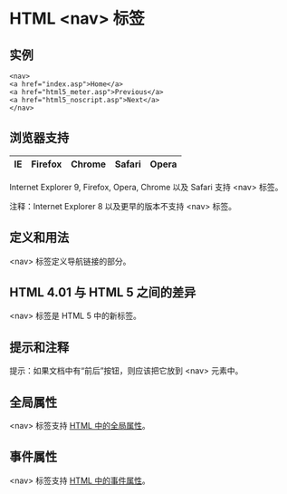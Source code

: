 # HTML &lt;nav&gt; 标签

## 实例

```
<nav>
<a href="index.asp">Home</a>
<a href="html5_meter.asp">Previous</a>
<a href="html5_noscript.asp">Next</a>
</nav>

```



## 浏览器支持

| IE | Firefox | Chrome | Safari | Opera |
| --- | --- | --- | --- | --- |

Internet Explorer 9, Firefox, Opera, Chrome 以及 Safari 支持 &lt;nav&gt; 标签。

注释：Internet Explorer 8 以及更早的版本不支持 &lt;nav&gt; 标签。

## 定义和用法

&lt;nav&gt; 标签定义导航链接的部分。

## HTML 4.01 与 HTML 5 之间的差异

&lt;nav&gt; 标签是 HTML 5 中的新标签。

## 提示和注释

提示：如果文档中有“前后”按钮，则应该把它放到 &lt;nav&gt; 元素中。

## 全局属性

&lt;nav&gt; 标签支持 [HTML 中的全局属性](/tags/html_ref_standardattributes.asp)。

## 事件属性

&lt;nav&gt; 标签支持 [HTML 中的事件属性](/tags/html_ref_eventattributes.asp)。


